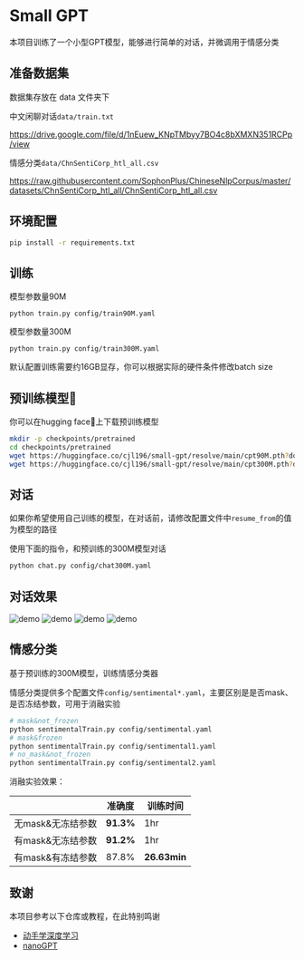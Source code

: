 # Small GPT

本项目训练了一个小型GPT模型，能够进行简单的对话，并微调用于情感分类

## 准备数据集

数据集存放在 data 文件夹下

中文闲聊对话`data/train.txt`

https://drive.google.com/file/d/1nEuew_KNpTMbyy7BO4c8bXMXN351RCPp/view

情感分类`data/ChnSentiCorp_htl_all.csv`

https://raw.githubusercontent.com/SophonPlus/ChineseNlpCorpus/master/datasets/ChnSentiCorp_htl_all/ChnSentiCorp_htl_all.csv 

## 环境配置

```bash
pip install -r requirements.txt
```

## 训练

模型参数量90M

```
python train.py config/train90M.yaml     
```

模型参数量300M

```
python train.py config/train300M.yaml     
```

默认配置训练需要约16GB显存，你可以根据实际的硬件条件修改batch size

## 预训练模型🤗

你可以在hugging face🤗上下载预训练模型

```bash
mkdir -p checkpoints/pretrained
cd checkpoints/pretrained
wget https://huggingface.co/cjl196/small-gpt/resolve/main/cpt90M.pth?download=true -O cpt90M.pth
wget https://huggingface.co/cjl196/small-gpt/resolve/main/cpt300M.pth?download=true -O cpt300M.pth
```

## 对话

如果你希望使用自己训练的模型，在对话前，请修改配置文件中`resume_from`的值为模型的路径

使用下面的指令，和预训练的300M模型对话

```bash
python chat.py config/chat300M.yaml
```

## 对话效果

![demo](assets/demo1.png)
![demo](assets/demo2.png)
![demo](assets/demo3.png)
![demo](assets/demo4.png)

## 情感分类

基于预训练的300M模型，训练情感分类器

情感分类提供多个配置文件`config/sentimental*.yaml`，主要区别是是否mask、是否冻结参数，可用于消融实验

```bash
# mask&not_frozen
python sentimentalTrain.py config/sentimental.yaml
# mask&frozen
python sentimentalTrain.py config/sentimental1.yaml
# no_mask&not_frozen
python sentimentalTrain.py config/sentimental2.yaml
```

消融实验效果：

|                   | 准确度    | 训练时间     |
| ----------------- | --------- | ------------ |
| 无mask&无冻结参数 | **91.3%** | 1hr          |
| 有mask&无冻结参数 | **91.2%** | 1hr          |
| 有mask&有冻结参数 | 87.8%     | **26.63min** |

## 致谢

本项目参考以下仓库或教程，在此特别鸣谢

- [动手学深度学习](https://zh.d2l.ai/)
- [nanoGPT](https://github.com/karpathy/nanoGPT)